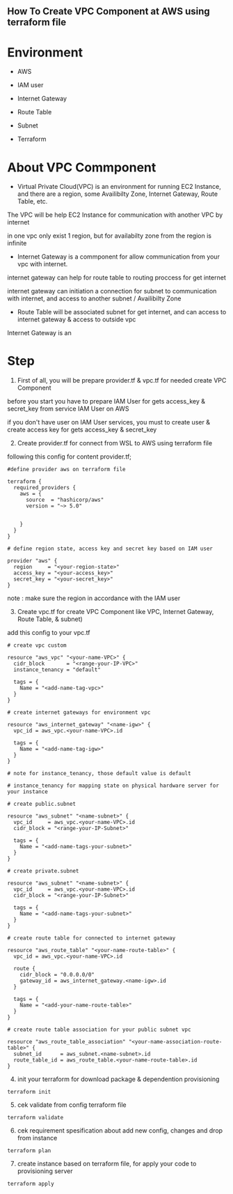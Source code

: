 ## How To Create VPC Component at AWS using terraform file

# Environment

- AWS

- IAM user

- Internet Gateway

- Route Table

- Subnet

- Terraform

# About VPC Commponent

- Virtual Private Cloud(VPC) is an environment for running EC2 Instance, and there are a region, some Availibilty Zone, Internet Gateway, Route Table, etc.

The VPC will be help EC2 Instance for communication with another VPC by internet

in one vpc only exist 1 region, but for availabilty zone from the region is infinite

- Internet Gateway is a commponent for allow communication from your vpc with internet.

internet gateway can help for route table to routing proccess for get internet

internet gateway can initiation a connection for subnet to communication with internet, and access to another subnet / Availibilty Zone

- Route Table will be associated subnet for get internet, and can access to internet gateway & access to outside vpc


Internet Gateway is an 

# Step

1.  First of all, you will be prepare provider.tf & vpc.tf for needed create VPC Component

before you start you have to prepare IAM User for gets access_key & secret_key from service IAM User on AWS

if you don't have user on IAM User services, you must to create user & create access key for gets access_key & secret_key

2. Create provider.tf for connect from WSL to AWS using terraform file

following this config for content provider.tf;

```
#define provider aws on terraform file

terraform {
  required_providers {
    aws = {
      source  = "hashicorp/aws"
      version = "~> 5.0"


    }
  }
}

# define region state, access key and secret key based on IAM user

provider "aws" {
  region     = "<your-region-state>"
  access_key = "<your-access_key>"
  secret_key = "<your-secret_key>"
}
```
note : make sure the region in accordance with the IAM user

3. Create vpc.tf for create VPC Component like VPC, Internet Gateway, Route Table, & subnet)

add this config to your vpc.tf

```
# create vpc custom

resource "aws_vpc" "<your-name-VPC>" {
  cidr_block       = "<range-your-IP-VPC>"
  instance_tenancy = "default" 

  tags = {
    Name = "<add-name-tag-vpc>"
  }
}

# create internet gateways for environment vpc

resource "aws_internet_gateway" "<name-igw>" {
  vpc_id = aws_vpc.<your-name-VPC>.id

  tags = {
    Name = "<add-name-tag-igw>"
  }
}

# note for instance_tenancy, those default value is default

# instance_tenancy for mapping state on physical hardware server for your instance

# create public.subnet

resource "aws_subnet" "<name-subnet>" {
  vpc_id     = aws_vpc.<your-name-VPC>.id
  cidr_block = "<range-your-IP-Subnet>"

  tags = {
    Name = "<add-name-tags-your-subnet>"
  }
}

# create private.subnet

resource "aws_subnet" "<name-subnet>" {
  vpc_id     = aws_vpc.<your-name-VPC>.id
  cidr_block = "<range-your-IP-Subnet>"

  tags = {
    Name = "<add-name-tags-your-subnet>"
  }
}

# create route table for connected to internet gateway

resource "aws_route_table" "<your-name-route-table>" {
  vpc_id = aws_vpc.<your-name-VPC>.id

  route {
    cidr_block = "0.0.0.0/0"
    gateway_id = aws_internet_gateway.<name-igw>.id
  }

  tags = {
    Name = "<add-your-name-route-table>"
  }
}

# create route table association for your public subnet vpc

resource "aws_route_table_association" "<your-name-association-route-table>" {
  subnet_id      = aws_subnet.<name-subnet>.id
  route_table_id = aws_route_table.<your-name-route-table>.id
}
```

4. init your terraform for download package & dependention provisioning

```
terraform init
```

5. cek validate from config terraform file

```
terraform validate
```

6. cek requirement spesification about add new config, changes and drop from instance

```
terraform plan
```

7. create instance based on terraform file, for apply your code to provisioning server

```
terraform apply
```